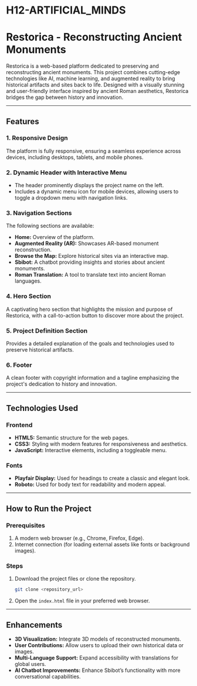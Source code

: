 # H12-ARTIFICIAL_MINDS


# Restorica - Reconstructing Ancient Monuments

Restorica is a web-based platform dedicated to preserving and reconstructing ancient monuments. This project combines cutting-edge technologies like AI, machine learning, and augmented reality to bring historical artifacts and sites back to life. Designed with a visually stunning and user-friendly interface inspired by ancient Roman aesthetics, Restorica bridges the gap between history and innovation.

---

## Features

### 1. **Responsive Design**
The platform is fully responsive, ensuring a seamless experience across devices, including desktops, tablets, and mobile phones.

### 2. **Dynamic Header with Interactive Menu**
- The header prominently displays the project name on the left.
- Includes a dynamic menu icon for mobile devices, allowing users to toggle a dropdown menu with navigation links.

### 3. **Navigation Sections**
The following sections are available:
- **Home:** Overview of the platform.
- **Augmented Reality (AR):** Showcases AR-based monument reconstruction.
- **Browse the Map:** Explore historical sites via an interactive map.
- **Sbibot:** A chatbot providing insights and stories about ancient monuments.
- **Roman Translation:** A tool to translate text into ancient Roman languages.

### 4. **Hero Section**
A captivating hero section that highlights the mission and purpose of Restorica, with a call-to-action button to discover more about the project.

### 5. **Project Definition Section**
Provides a detailed explanation of the goals and technologies used to preserve historical artifacts.

### 6. **Footer**
A clean footer with copyright information and a tagline emphasizing the project's dedication to history and innovation.

---

## Technologies Used

### Frontend
- **HTML5:** Semantic structure for the web pages.
- **CSS3:** Styling with modern features for responsiveness and aesthetics.
- **JavaScript:** Interactive elements, including a toggleable menu.

### Fonts
- **Playfair Display:** Used for headings to create a classic and elegant look.
- **Roboto:** Used for body text for readability and modern appeal.

---

## How to Run the Project

### Prerequisites
1. A modern web browser (e.g., Chrome, Firefox, Edge).
2. Internet connection (for loading external assets like fonts or background images).

### Steps
1. Download the project files or clone the repository.
   ```bash
   git clone <repository_url>
   ```
2. Open the `index.html` file in your preferred web browser.

---

##  Enhancements
- **3D Visualization:** Integrate 3D models of reconstructed monuments.
- **User Contributions:** Allow users to upload their own historical data or images.
- **Multi-Language Support:** Expand accessibility with translations for global users.
- **AI Chatbot Improvements:** Enhance Sbibot’s functionality with more conversational capabilities.
